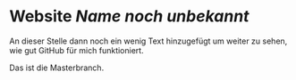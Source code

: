 # Website *Name noch unbekannt*

An dieser Stelle dann noch ein wenig Text hinzugefügt um weiter zu sehen, wie gut GitHub für mich funktioniert.

Das ist die Masterbranch.
